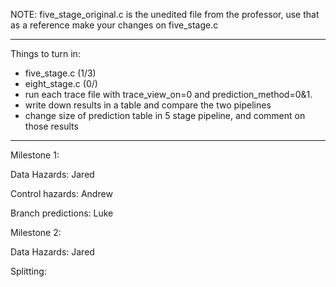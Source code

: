 NOTE: 
five_stage_original.c is the unedited file from the professor, use that as a reference
make your changes on five_stage.c

*******************
Things to turn in:

- five_stage.c (1/3)
- eight_stage.c (0/)
- run each trace file with trace_view_on=0 and prediction_method=0&1.
- write down results in a table and compare the two pipelines
- change size of prediction table in 5 stage pipeline, and comment on those results

****************
Milestone 1:

Data Hazards: Jared

Control hazards: Andrew

Branch predictions: Luke


Milestone 2:

Data Hazards: Jared

Splitting: 


